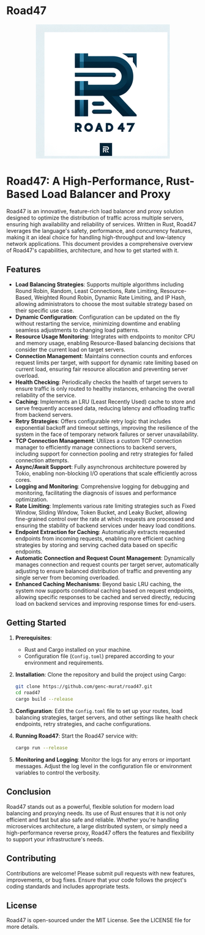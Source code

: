 # Road47

<div align="center">
    <img src="/road47logo.png">
</div>

# Road47: A High-Performance, Rust-Based Load Balancer and Proxy

Road47 is an innovative, feature-rich load balancer and proxy solution designed to optimize the distribution of traffic across multiple servers, ensuring high availability and reliability of services. Written in Rust, Road47 leverages the language's safety, performance, and concurrency features, making it an ideal choice for handling high-throughput and low-latency network applications. This document provides a comprehensive overview of Road47's capabilities, architecture, and how to get started with it.

## Features

- **Load Balancing Strategies**: Supports multiple algorithms including Round Robin, Random, Least Connections, Rate Limiting, Resource-Based, Weighted Round Robin, Dynamic Rate Limiting, and IP Hash, allowing administrators to choose the most suitable strategy based on their specific use case.
- **Dynamic Configuration**: Configuration can be updated on the fly without restarting the service, minimizing downtime and enabling seamless adjustments to changing load patterns.
- **Resource Usage Monitoring**: Integrates with endpoints to monitor CPU and memory usage, enabling Resource-Based balancing decisions that consider the current load on target servers.
- **Connection Management**: Maintains connection counts and enforces request limits per target, with support for dynamic rate limiting based on current load, ensuring fair resource allocation and preventing server overload.
- **Health Checking**: Periodically checks the health of target servers to ensure traffic is only routed to healthy instances, enhancing the overall reliability of the service.
- **Caching**: Implements an LRU (Least Recently Used) cache to store and serve frequently accessed data, reducing latency and offloading traffic from backend servers.
- **Retry Strategies**: Offers configurable retry logic that includes exponential backoff and timeout settings, improving the resilience of the system in the face of temporary network failures or server unavailability.
- **TCP Connection Management**: Utilizes a custom TCP connection manager to efficiently manage connections to backend servers, including support for connection pooling and retry strategies for failed connection attempts.
- **Async/Await Support**: Fully asynchronous architecture powered by Tokio, enabling non-blocking I/O operations that scale efficiently across cores.
- **Logging and Monitoring**: Comprehensive logging for debugging and monitoring, facilitating the diagnosis of issues and performance optimization.
- **Rate Limiting**: Implements various rate limiting strategies such as Fixed Window, Sliding Window, Token Bucket, and Leaky Bucket, allowing fine-grained control over the rate at which requests are processed and ensuring the stability of backend services under heavy load conditions.
- **Endpoint Extraction for Caching**: Automatically extracts requested endpoints from incoming requests, enabling more efficient caching strategies by storing and serving cached data based on specific endpoints.
- **Automatic Connection and Request Count Management**: Dynamically manages connection and request counts per target server, automatically adjusting to ensure balanced distribution of traffic and preventing any single server from becoming overloaded.
- **Enhanced Caching Mechanisms**: Beyond basic LRU caching, the system now supports conditional caching based on request endpoints, allowing specific responses to be cached and served directly, reducing load on backend services and improving response times for end-users.

## Getting Started

1. **Prerequisites**:
   - Rust and Cargo installed on your machine.
   - Configuration file (`Config.toml`) prepared according to your environment and requirements.

2. **Installation**:
   Clone the repository and build the project using Cargo:
   ```bash
   git clone https://github.com/genc-murat/road47.git
   cd road47
   cargo build --release
   ```

3. **Configuration**:
   Edit the `Config.toml` file to set up your routes, load balancing strategies, target servers, and other settings like health check endpoints, retry strategies, and cache configurations.

4. **Running Road47**:
   Start the Road47 service with:
   ```bash
   cargo run --release
   ```

5. **Monitoring and Logging**:
   Monitor the logs for any errors or important messages. Adjust the log level in the configuration file or environment variables to control the verbosity.

## Conclusion

Road47 stands out as a powerful, flexible solution for modern load balancing and proxying needs. Its use of Rust ensures that it is not only efficient and fast but also safe and reliable. Whether you're handling microservices architecture, a large distributed system, or simply need a high-performance reverse proxy, Road47 offers the features and flexibility to support your infrastructure's needs.

## Contributing

Contributions are welcome! Please submit pull requests with new features, improvements, or bug fixes. Ensure that your code follows the project's coding standards and includes appropriate tests.

## License

Road47 is open-sourced under the MIT License. See the LICENSE file for more details.
